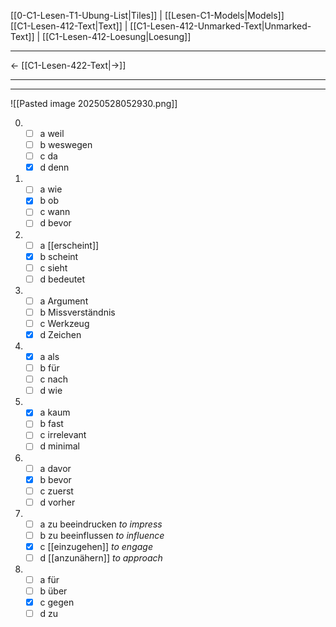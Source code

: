    [[0-C1-Lesen-T1-Ubung-List|Tiles]] | [[Lesen-C1-Models|Models]]    
   [[C1-Lesen-412-Text|Text]]  | [[C1-Lesen-412-Unmarked-Text|Unmarked-Text]] | [[C1-Lesen-412-Loesung|Loesung]]    

---

   ←          [[C1-Lesen-422-Text|→]]     

---
---


![[Pasted image 20250528052930.png]]

0.  - [ ] a weil
    - [ ] b weswegen
    - [ ] c da
    - [x] d denn

1.  - [ ] a wie
    - [x] b ob
    - [ ] c wann
    - [ ] d bevor

2.  - [ ] a [[erscheint]]
    - [x] b scheint
    - [ ] c sieht
    - [ ] d bedeutet

3.  - [ ] a Argument
    - [ ] b Missverständnis
    - [ ] c Werkzeug
    - [x] d Zeichen

4.  - [x] a als
    - [ ] b für
    - [ ] c nach
    - [ ] d wie

5.  - [x] a kaum
    - [ ] b fast
    - [ ] c irrelevant
    - [ ] d minimal

6.  - [ ] a davor
    - [x] b bevor
    - [ ] c zuerst
    - [ ] d vorher

7.  - [ ] a zu beeindrucken _to impress_
    - [ ] b zu beeinflussen _to influence_
    - [x] c [[einzugehen]] _to engage_
    - [ ] d [[anzunähern]] _to approach_

8.  - [ ] a für
    - [ ] b über
    - [x] c gegen
    - [ ] d zu

